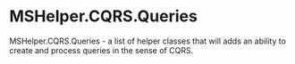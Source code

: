 # MSHelper.CQRS.Queries
MSHelper.CQRS.Queries - a list of helper classes that will adds an ability to create and process queries in the sense of CQRS.